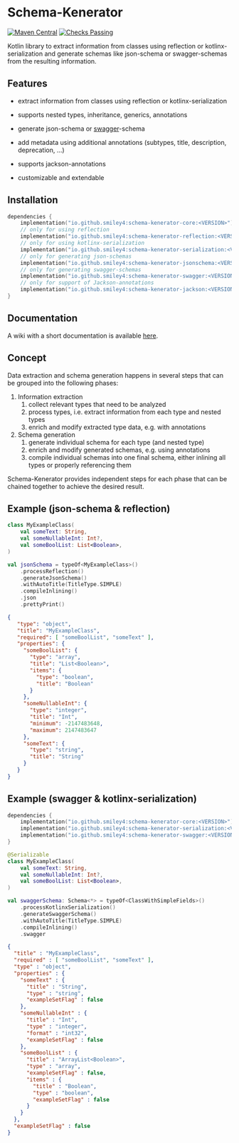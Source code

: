 # Schema-Kenerator

[![Maven Central](https://maven-badges.herokuapp.com/maven-central/io.github.smiley4/schema-kenerator-core/badge.svg)](https://maven-badges.herokuapp.com/maven-central/io.github.smiley4/schema-kenerator-core)
[![Checks Passing](https://github.com/SMILEY4/schema-kenerator/actions/workflows/checks.yml/badge.svg?branch=develop)](https://github.com/SMILEY4/schema-kenerator/actions/workflows/checks.yml)


Kotlin library to extract information from classes using reflection or kotlinx-serialization and generate schemas like json-schema or swagger-schemas from the resulting information.


## Features

- extract information from classes using reflection or kotlinx-serialization

- supports nested types, inheritance, generics, annotations 

- generate json-schema or [swagger](https://github.com/swagger-api/swagger-parser)-schema

- add metadata using additional annotations (subtypes, title, description, deprecation, ...)

- supports jackson-annotations

- customizable and extendable


## Installation

```kotlin
dependencies {
    implementation("io.github.smiley4:schema-kenerator-core:<VERSION>")
    // only for using reflection
    implementation("io.github.smiley4:schema-kenerator-reflection:<VERSION>")
    // only for using kotlinx-serialization
    implementation("io.github.smiley4:schema-kenerator-serialization:<VERSION>")
    // only for generating json-schemas
    implementation("io.github.smiley4:schema-kenerator-jsonschema:<VERSION>")
    // only for generating swagger-schemas
    implementation("io.github.smiley4:schema-kenerator-swagger:<VERSION>")
    // only for support of Jackson-annotations
    implementation("io.github.smiley4:schema-kenerator-jackson:<VERSION>")
}
```


## Documentation

A wiki with a short documentation is available [here](https://github.com/SMILEY4/schema-kenerator/wiki).


## Concept

Data extraction and schema generation happens in several steps that can be grouped into the following phases:

1. Information extraction
   1. collect relevant types that need to be analyzed
   2. process types, i.e. extract information from each type and nested types 
   3. enrich and modify extracted type data, e.g. with annotations
2. Schema generation
   1. generate individual schema for each type (and nested type)
   2. enrich and modify generated schemas, e.g. using annotations
   3. compile individual schemas into one final schema, either inlining all types or properly referencing them

Schema-Kenerator provides independent steps for each phase that can be chained together to achieve the desired result. 


## Example (json-schema & reflection)

```kotlin
class MyExampleClass(
    val someText: String,
    val someNullableInt: Int?,
    val someBoolList: List<Boolean>,
)
```

```kotlin
val jsonSchema = typeOf<MyExampleClass>()
    .processReflection()
    .generateJsonSchema()
    .withAutoTitle(TitleType.SIMPLE)
    .compileInlining()
    .json
    .prettyPrint()
```

```json
{
   "type": "object",
   "title": "MyExampleClass",
   "required": [ "someBoolList", "someText" ],
   "properties": {
     "someBoolList": {
       "type": "array",
       "title": "List<Boolean>",
       "items": {
         "type": "boolean",
         "title": "Boolean"
       }
     },
     "someNullableInt": {
       "type": "integer",
       "title": "Int",
       "minimum": -2147483648,
       "maximum": 2147483647
     },
     "someText": {
       "type": "string",
       "title": "String"
     }
   }
}
```



## Example (swagger & kotlinx-serialization)

```kotlin
dependencies {
    implementation("io.github.smiley4:schema-kenerator-core:<VERSION>")
    implementation("io.github.smiley4:schema-kenerator-serialization:<VERSION>")
    implementation("io.github.smiley4:schema-kenerator-swagger:<VERSION>")
}
```

```kotlin
@Serializable
class MyExampleClass(
    val someText: String,
    val someNullableInt: Int?,
    val someBoolList: List<Boolean>,
)
```

```kotlin
val swaggerSchema: Schema<*> = typeOf<ClassWithSimpleFields>()
    .processKotlinxSerialization()
    .generateSwaggerSchema()
    .withAutoTitle(TitleType.SIMPLE)
    .compileInlining()
    .swagger
```

```json
{
  "title" : "MyExampleClass",
  "required" : [ "someBoolList", "someText" ],
  "type" : "object",
  "properties" : {
    "someText" : {
      "title" : "String",
      "type" : "string",
      "exampleSetFlag" : false
    },
    "someNullableInt" : {
      "title" : "Int",
      "type" : "integer",
      "format" : "int32",
      "exampleSetFlag" : false
    },
    "someBoolList" : {
      "title" : "ArrayList<Boolean>",
      "type" : "array",
      "exampleSetFlag" : false,
      "items" : {
        "title" : "Boolean",
        "type" : "boolean",
        "exampleSetFlag" : false
      }
    }
  },
  "exampleSetFlag" : false
}
```
